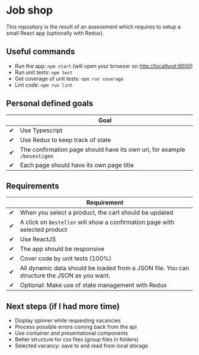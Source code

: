 # Job shop

This repository is the result of an assessment which requires to setup a small React app (optionally with Redux).

## Useful commands
* Run the app: `npm start` (will open your browser on [http://localhost:9000](http://localhost:9000))
* Run unit tests: `npm test`
* Get coverage of unit tests: `npm run coverage`
* Lint code: `npm run lint`

## Personal defined goals
|   | Goal
|---|------
| ✔ | Use Typescript
| ✔ | Use Redux to keep track of state
| ✔ | The confirmation page should have its own uri, for example `/bevestigen`
| ✔ | Each page should have its own page title

## Requirements
|   | Requirement
|---|-------------
| ✔ | When you select a product, the cart should be updated
| ✔ | A click on `Bestellen` will show a confirmation page with selected product
| ✔ | Use ReactJS
| ✔ | The app should be responsive
| ✔ | Cover code by unit tests (100%)
| ✔ | All dynamic data should be loaded from a JSON file. You can structure the JSON as you want.
| ✔ | Optional: Make use of state management with Redux

## Next steps (if I had more time)
* Display spinner while requesting vacancies
* Process possible errors coming back from the api
* Use container and presentational components
* Better structure for css files (group files in folders)
* Selected vacancy: save to and read from local storage
